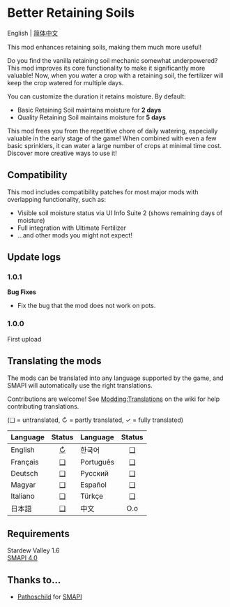 ﻿# Better Retaining Soils

English | [简体中文](README_zh.md)

This mod enhances retaining soils, making them much more useful!

Do you find the vanilla retaining soil mechanic somewhat underpowered? This mod improves 
its core functionality to make it significantly more valuable! Now, when you water a crop
with a retaining soil, the fertilizer will keep the crop watered for multiple days.

You can customize the duration it retains moisture. By default:
* Basic Retaining Soil maintains moisture for **2 days**
* Quality Retaining Soil maintains moisture for **5 days**

This mod frees you from the repetitive chore of daily watering, especially valuable in 
the early stage of the game! When combined with even a few basic sprinklers, it can water
a large number of crops at minimal time cost. Discover more creative ways to use it!

## Compatibility

This mod includes compatibility patches for most major mods with overlapping functionality, 
such as:

- Visible soil moisture status via UI Info Suite 2 (shows remaining days of moisture)
- Full integration with Ultimate Fertilizer
- ...and other mods you might not expect!

## Update logs

### 1.0.1

**Bug Fixes**

- Fix the bug that the mod does not work on pots.

### 1.0.0

First upload

## Translating the mods
The mods can be translated into any language supported by the game, and SMAPI will automatically
use the right translations.

Contributions are welcome! See [Modding:Translations](https://stardewvalleywiki.com/Modding:Translations)
on the wiki for help contributing translations.

(❑ = untranslated, ↻ = partly translated, ✓ = fully translated)

| Language   |         Status         | Language   |   Status   |
|:-----------|:----------------------:|:-----------|:----------:|
| English    | [↻](i18n/default.json) | 한국어        | [❑](i18n)  |
| Français   |       [❑](i18n)        | Português  | [❑](i18n)  |
| Deutsch    |       [❑](i18n)        | Русский    | [❑](i18n)  |
| Magyar     |       [❑](i18n)        | Español    | [❑](i18n)  |
| Italiano   |       [❑](i18n)        | Türkçe     | [❑](i18n)  |
| 日本語        |       [❑](i18n)        | 中文         |    O.o     |

## Requirements
Stardew Valley 1.6  
[SMAPI 4.0](https://smapi.io)

## Thanks to...
* [Pathoschild](https://github.com/Pathoschild) for [SMAPI](https://github.com/Pathoschild/SMAPI)
